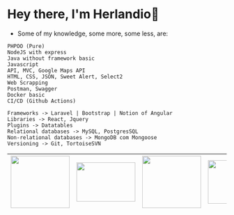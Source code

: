 # Hey there, I'm Herlandio👋

- Some of my knowledge, some more, some less, are:

```
PHPOO (Pure)
NodeJS with express
Java without framework basic
Javascript
API, MVC, Google Maps API
HTML, CSS, JSON, Sweet Alert, Select2
Web Scrapping
Postman, Swagger
Docker basic
CI/CD (Github Actions)

Frameworks -> Laravel | Bootstrap | Notion of Angular
Libraries -> React, Jquery
Plugins -> Datatables
Relational databases -> MySQL, PostgresSQL
Non-relational databases -> MongoDB com Mongoose
Versioning -> Git, TortoiseSVN 
```

| <img src="https://www.picng.com/upload/php/png_php_64936.png" width="135" height="120"/> | <img src="https://cdn.freebiesupply.com/logos/thumbs/2x/nodejs-1-logo.png" width="135" height="90"/> | <img src="https://upload.wikimedia.org/wikipedia/commons/thumb/9/99/Unofficial_JavaScript_logo_2.svg/480px-Unofficial_JavaScript_logo_2.svg.png" width="135" height="120"/> | <img src="https://www.docker.com/wp-content/uploads/2022/03/vertical-logo-monochromatic.png" width="135" height="100"/>
|--- |--- |--- |--- 

